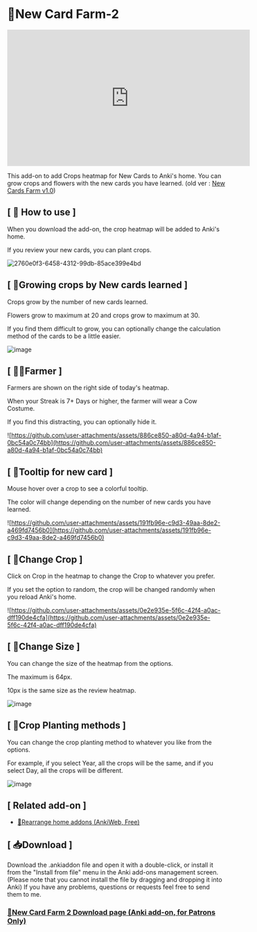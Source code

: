 # 🌱New Card Farm-2

<iframe width="560" height="315" src="https://www.youtube.com/embed/6NO7uEgKRbQ" title="🌱New Card Farm 2 - Grow crops and flowers by new flashcards learned  (Anki Add-on, For Patrons Only)" frameborder="0" allow="accelerometer; autoplay; clipboard-write; encrypted-media; gyroscope; picture-in-picture; web-share" referrerpolicy="strict-origin-when-cross-origin" allowfullscreen></iframe>



This add-on to add Crops heatmap for New Cards to Anki's home. You can grow crops and flowers with the new cards you have learned. (old ver : [New Cards Farm v1.0](https://www.patreon.com/posts/how-to-use-new-0-105040125?utm_medium=clipboard_copy&utm_source=copyLink&utm_campaign=postshare_creator&utm_content=join_link))



## \[ 📖 How to use ]
When you download the add-on, the crop heatmap will be added to Anki's home.

If you review your new cards, you can plant crops.

![2760e0f3-6458-4312-99db-85ace399e4bd](https://github.com/user-attachments/assets/2760e0f3-6458-4312-99db-85ace399e4bd)

## \[ 🌽Growing crops by New cards learned ]
Crops grow by the number of new cards learned.

Flowers grow to maximum at 20 and crops grow to maximum at 30.

If you find them difficult to grow, you can optionally change the calculation method of the cards to be a little easier.

![image](https://github.com/user-attachments/assets/7d0881b8-8ace-4b62-9026-7bc4b9559c57)

## \[ 🧑‍🌾Farmer ]
Farmers are shown on the right side of today's heatmap.

When your Streak is 7+ Days or higher, the farmer will wear a Cow Costume.

If you find this distracting, you can optionally hide it.

![https://github.com/user-attachments/assets/886ce850-a80d-4a94-b1af-0bc54a0c74bb](https://github.com/user-attachments/assets/886ce850-a80d-4a94-b1af-0bc54a0c74bb)


## \[ 💬Tooltip for new card ]
Mouse hover over a crop to see a colorful tooltip.

The color will change depending on the number of new cards you have learned.

![https://github.com/user-attachments/assets/191fb96e-c9d3-49aa-8de2-a469fd7456b0](https://github.com/user-attachments/assets/191fb96e-c9d3-49aa-8de2-a469fd7456b0)

## \[ 🥬Change Crop ]
Click on Crop in the heatmap to change the Crop to whatever you prefer.

If you set the option to random, the crop will be changed randomly when you reload Anki's home.

![https://github.com/user-attachments/assets/0e2e935e-5f6c-42f4-a0ac-dff190de4cfa](https://github.com/user-attachments/assets/0e2e935e-5f6c-42f4-a0ac-dff190de4cfa)

## \[ 🔎Change Size ]
You can change the size of the heatmap from the options.

The maximum is 64px.

10px is the same size as the review heatmap.


![image](https://github.com/user-attachments/assets/530e9188-99b6-4ae4-85a6-90194362b9ad)


## \[ 📅Crop Planting methods ]
You can change the crop planting method to whatever you like from the options.

For example, if you select Year, all the crops will be the same, and if you select Day, all the crops will be different.


![image](https://github.com/user-attachments/assets/34e602b0-1a6c-4224-b63e-d0d171dff74f)


## \[ Related add-on ] 
* [📌Rearrange home addons (AnkiWeb, Free)](/src/rearrange-home-addons.md)

## \[ 📥Download ]
Download the .ankiaddon file and open it with a double-click, or install it from the "Install from file" menu in the Anki add-ons management screen. (Please note that you cannot install the file by dragging and dropping it into Anki) If you have any problems, questions or requests feel free to send them to me.

### [🌱New Card Farm 2 Download page (Anki add-on, for Patrons Only)](https://www.patreon.com/posts/new-cards-farm-0-109314080?utm_medium=clipboard_copy&utm_source=copyLink&utm_campaign=postshare_creator&utm_content=join_link)

